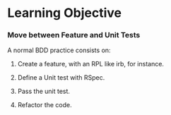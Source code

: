 # Learning Objective

### Move between Feature and Unit Tests

A normal BDD practice consists on:

1) Create a feature, with an RPL like irb, for instance.

2) Define a Unit test with RSpec.

3) Pass the unit test.

4) Refactor the code.
